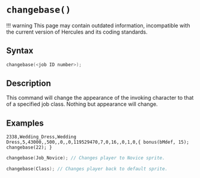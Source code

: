 # `changebase()`

!!! warning
	This page may contain outdated information, incompatible with the current version of Hercules and its coding standards.

## Syntax

```c
changebase(<job ID number>);
```

## Description
This command will change the appearance of the invoking character to that 
of a specified job class. Nothing but appearance will change.

## Examples

```
2338,Wedding_Dress,Wedding Dress,5,43000,,500,,0,,0,119529470,7,0,16,,0,1,0,{ bonus(bMdef, 15); changebase(22); }
```

```c
changebase(Job_Novice); // Changes player to Novice sprite.
```

```c
changebase(Class); // Changes player back to default sprite.
```
